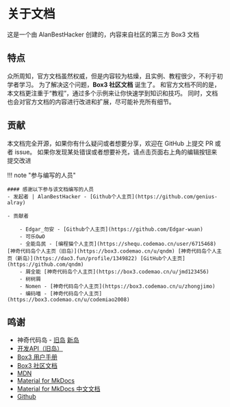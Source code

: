 # 关于文档

这是一个由 AlanBestHacker 创建的，内容来自社区的第三方 Box3 文档

## 特点

众所周知，官方文档虽然权威，但是内容较为枯燥，且实例、教程很少，不利于初学者学习。
为了解决这个问题，**Box3 社区文档** 诞生了。
和官方文档不同的是，本文档更注重于“教程”，通过多个示例来让你快速学到知识和技巧。
同时，文档也会对官方文档的内容进行改进和扩展，尽可能补充所有细节。

## 贡献

本文档完全开源，如果你有什么疑问或者想要分享，欢迎在 GitHub 上提交 PR 或者 issue。
如果你发现某处错误或者想要补充，请点击页面右上角的编辑按钮来提交改进

!!! note "参与编写的人员"

    #### 感谢以下参与该文档编写的人员
    - 发起者 | AlanBestHacker - [Github个人主页](https://github.com/genius-alray)

    - 贡献者

        - Edgar_勿安 - [Github个人主页](https://github.com/Edgar-wuan)
        - 可乐OωO
        - 全能岛民 - [编程猫个人主页](https://shequ.codemao.cn/user/6715468) [神奇代码岛个人主页（旧岛）](https://box3.codemao.cn/u/qndm) [神奇代码岛个人主页（新岛）](https://dao3.fun/profile/1349822) [GitHub个人主页](https://github.com/qndm)
        - 屑全能 [神奇代码岛个人主页](https://box3.codemao.cn/u/jmd123456)
        - 树树屑
        - Nomen - [神奇代码岛个人主页](https://box3.codemao.cn/u/zhongjimo)
        - 编码喵 - [神奇代码岛个人主页](https://box3.codemao.cn/u/codemiao2008)


## 鸣谢
- 神奇代码岛 - [旧岛](https://box3.codemao.cn) [新岛](https://dao3.fun)
- [开发API（旧岛）](https://box3.yuque.com/org-wiki-box3-ev7rl4/guide/fmtni9cqqhhgcl5r)
- [Box3 用户手册](https://box3.yuque.com/staff-khn556/wupvz3)
- [Box3 社区文档](https://www.yuque.com/box3lab/api)
- [MDN](https://developer.mozilla.org/zh-CN/docs/Web/JavaScript/Reference)
- [Material for MkDocs](https://squidfunk.github.io/mkdocs-material)
- [Material for MkDocs 中文文档](https://mkdoc-material.llango.com)
- [Github](https://github.com)